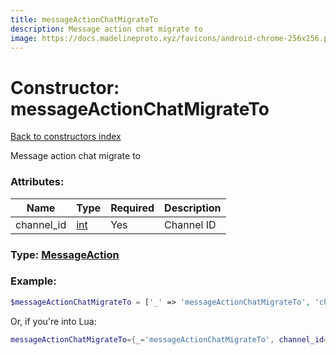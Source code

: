 ```yaml
---
title: messageActionChatMigrateTo
description: Message action chat migrate to
image: https://docs.madelineproto.xyz/favicons/android-chrome-256x256.png
---
```

# Constructor: messageActionChatMigrateTo  
[Back to constructors index](index.md)



Message action chat migrate to

### Attributes:

| Name     |    Type       | Required | Description |
|----------|---------------|----------|-------------|
|channel\_id|[int](../types/int.md) | Yes|Channel ID|



### Type: [MessageAction](../types/MessageAction.md)


### Example:

```php
$messageActionChatMigrateTo = ['_' => 'messageActionChatMigrateTo', 'channel_id' => int];
```  


Or, if you're into Lua:

```lua
messageActionChatMigrateTo={_='messageActionChatMigrateTo', channel_id=int}

```


